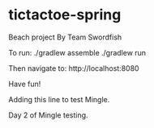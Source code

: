 tictactoe-spring
================

Beach project
By Team Swordfish

To run:
./gradlew assemble
./gradlew run

Then navigate to:
http://localhost:8080

Have fun!

Adding this line to test Mingle.

Day 2 of Mingle testing.